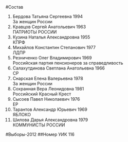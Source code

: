 
#Состав
1. Бердова Татьяна Сергеевна 1994   
    За женщин России
2. Кравцов Сергей Анатольевич 1963   
    ПАТРИОТЫ РОССИИ
3. Кузина Наталья Александровна 1955   
    КПРФ
4. Михайлов Константин Степанович 1977   
    ЛДПР
5. Резниченко Олег Владимирович 1969   
    Российская партия пенсионеров за справедливость
6. Салахутдинова Светлана Анатольевна 1966   
    СР
7. Снарская Елена Валерьевна 1978   
    За женщин России
8. Сохранная Вера Леонидовна 1981   
    Российский Красный Крест
9. Сысоев Павел Николаевич 1976   
    ЕР
10. Тарантов Александр Юрьевич 1969   
    ЯБЛОКО
11. Шилова Дарья Александровна 1979   
    КОММУНИСТЫ РОССИИ

#Выборы-2012
##Номер УИК
116
